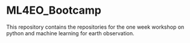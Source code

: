 # ML4EO_Bootcamp
This repository contains the repositories for the one week workshop on python and machine learning for earth observation.
